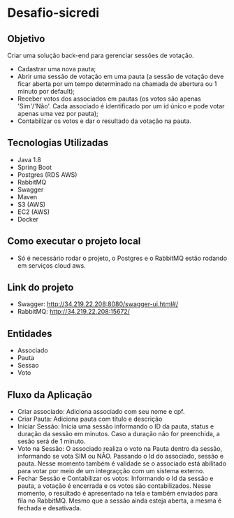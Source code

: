 # Desafio-sicredi

## Objetivo
Criar uma solução back-end para gerenciar sessões de votação.

  - Cadastrar uma nova pauta;
  - Abrir uma sessão de votação em uma pauta (a sessão de votação deve ficar aberta por um tempo
    determinado na chamada de abertura ou 1 minuto por default);
  - Receber votos dos associados em pautas (os votos são apenas 'Sim'/'Não'. Cada associado é
    identificado por um id único e pode votar apenas uma vez por pauta);
  - Contabilizar os votos e dar o resultado da votação na pauta.

## Tecnologias Utilizadas
  - Java 1.8
  - Spring Boot
  - Postgres (RDS AWS)
  - RabbitMQ
  - Swagger
  - Maven
  - S3 (AWS)
  - EC2 (AWS)
  - Docker

## Como executar o projeto local
  - Só é necessário rodar o projeto, o Postgres e o RabbitMQ estão rodando em serviços cloud aws.

## Link do projeto
  - Swagger: http://34.219.22.208:8080/swagger-ui.html#/
  - RabbitMQ: http://34.219.22.208:15672/

## Entidades
  - Associado
  - Pauta
  - Sessao
  - Voto

## Fluxo da Aplicação
- Criar associado: Adiciona associado com seu nome e cpf.
- Criar Pauta: Adiciona pauta com título e descrição
- Iniciar Sessão: Inicia uma sessão informando o ID da pauta, status e duração da sessão em minutos. Caso a duração não for preenchida, a sesão será de 1 minuto.
- Voto na Sessão: O associado realiza o voto na Pauta dentro da sessão, informando se vota SIM ou NÃO. Passando o Id do associado, sessão e pauta. Nesse momento também é validade se o associado está abilitado para votar por meio de um integraçção com um sistema externo.
- Fechar Sessão e Contabilizar os votos:  Informando o Id da sessão e pauta, a votação é encerrada e os votos são contabilizados. Nesse momento, o resultado é apresentado na tela e também enviados para fila no RabbitMQ. Mesmo que a sessão ainda esteja aberta, a mesma é fechada e desativada.
